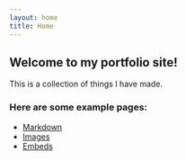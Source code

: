 ```yaml
---
layout: home
title: Home
---
```


## Welcome to my portfolio site! 
This is a collection of things I have made.

### Here are some example pages:

- [Markdown](02-markdown-examples)
- [Images](03-images-examples)
- [Embeds](04-embeds-examples)
